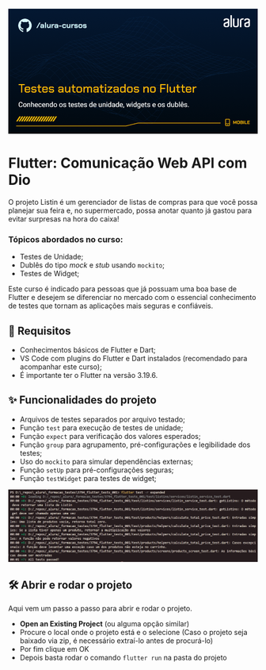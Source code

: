 ![Mobile-Flutter: Testes automatizados no Flutter: unidade, widgets e dublês](capa.png)

# Flutter: Comunicação Web API com Dio

O projeto Listin é um gerenciador de listas de compras para que você possa planejar sua feira e, no supermercado, possa anotar quanto já gastou para evitar surpresas na hora do caixa!

### Tópicos abordados no curso:

- Testes de Unidade;
- Dublês do tipo *mock* e *stub* usando `mockito`;
- Testes de Widget;

Este curso é indicado para pessoas que já possuam uma boa base de Flutter e desejem se diferenciar no mercado com o essencial conhecimento de testes que tornam as aplicações mais seguras e confiáveis.

## 📑 Requisitos

- Conhecimentos básicos de Flutter e Dart;
- VS Code com plugins do Flutter e Dart instalados (recomendado para acompanhar este curso);
- É importante ter o Flutter na versão 3.19.6.

## ✨ Funcionalidades do projeto

- Arquivos de testes separados por arquivo testado;
- Função `test` para execução de testes de unidade;
- Função `expect` para verificação dos valores esperados;
- Função `group` para agrupamento, pré-configurações e legibilidade dos testes;
- Uso do `mockito` para simular dependências externas;
- Função `setUp` para pré-configurações seguras;
- Função `testWidget` para testes de widget;

![GIF da aplicação em execução](image.png)


## 🛠️ Abrir e rodar o projeto

Aqui vem um passo a passo para abrir e rodar o projeto.

- **Open an Existing Project** (ou alguma opção similar)
- Procure o local onde o projeto está e o selecione (Caso o projeto seja baixado via zip, é necessário extraí-lo antes de procurá-lo)
- Por fim clique em OK
- Depois basta rodar o comando `flutter run` na pasta do projeto